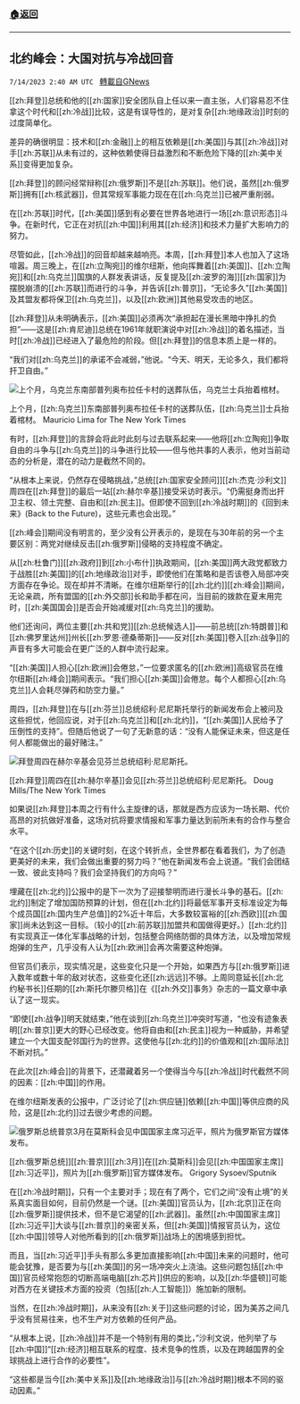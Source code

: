 ###  [:house:返回](README.md)
---


## 北约峰会：大国对抗与冷战回音
`7/14/2023 2:40 AM UTC ` [轉載自GNews](https://gnews.org/articles/1460266)


[[zh:拜登]]总统和他的[[zh:国家]]安全团队自上任以来一直主张，人们容易忍不住拿这个时代和[[zh:冷战]]比较，这是有误导性的，是对复杂[[zh:地缘政治]]时刻的过度简单化。

差异的确很明显：技术和[[zh:金融]]上的相互依赖是[[zh:美国]]与其[[zh:冷战]]对手[[zh:苏联]]从未有过的，这种依赖使得日益激烈和不断危险下降的[[zh:美中关系]]变得更加复杂。

[[zh:拜登]]的顾问经常辩称[[zh:俄罗斯]]不是[[zh:苏联]]。他们说，虽然[[zh:俄罗斯]]拥有[[zh:核武器]]，但其常规军事能力现在在[[zh:乌克兰]]已被严重削弱。

在[[zh:苏联]]时代，[[zh:美国]]感到有必要在世界各地进行一场[[zh:意识形态]]斗争。在新时代，它正在对抗[[zh:中国]]利用其[[zh:经济]]和技术力量扩大影响力的努力。

尽管如此，[[zh:冷战]]的回音却越来越响亮。本周，[[zh:拜登]]本人也加入了这场喧嚣。周三晚上，在[[zh:立陶宛]]的维尔纽斯，他向挥舞着[[zh:美国]]、[[zh:立陶宛]]和[[zh:乌克兰]]国旗的人群发表讲话，反复提及[[zh:波罗的海]][[zh:国家]]为摆脱崩溃的[[zh:苏联]]而进行的斗争，并告诉[[zh:普京]]，“无论多久”[[zh:美国]]及其盟友都将保卫[[zh:乌克兰]]，以及[[zh:欧洲]]其他易受攻击的地区。

[[zh:拜登]]从未明确表示，[[zh:美国]]必须再次“承担起在漫长黑暗中挣扎的负担”——这是[[zh:肯尼迪]]总统在1961年就职演说中对[[zh:冷战]]的着名描述，当时[[zh:冷战]]已经进入了最危险的阶段。但[[zh:拜登]]的信息本质上是一样的。

“我们对[[zh:乌克兰]]的承诺不会减弱，”他说。“今天、明天，无论多久，我们都将扞卫自由。”

![上个月，乌克兰东南部普列奥布拉任卡村的送葬队伍，乌克兰士兵抬着棺材。](https://static01.nyt.com/images/2023/07/13/multimedia/13nato-assess-02a-mthw/13nato-assess-02a-mthw-master1050.jpg "上个月，乌克兰东南部普列奥布拉任卡村的送葬队伍，乌克兰士兵抬着棺材。")

上个月，[[zh:乌克兰]]东南部普列奥布拉任卡村的送葬队伍，[[zh:乌克兰]]士兵抬着棺材。 Mauricio Lima for The New York Times

有时，[[zh:拜登]]的言辞会将此时此刻与过去联系起来——他将[[zh:立陶宛]]争取自由的斗争与[[zh:乌克兰]]的斗争进行比较——但与他共事的人表示，他对当前动态的分析是，潜在的动力是截然不同的。

“从根本上来说，仍然存在侵略挑战，”总统[[zh:国家安全顾问]][[zh:杰克·沙利文]]周四在[[zh:拜登]]的最后一站[[zh:赫尔辛基]]接受采访时表示。“仍需挺身而出扞卫主权、领土完整、自由和[[zh:民主]]。但即使不回到[[zh:冷战时期]]的《回到未来》(Back to the Future)，这些元素也会出现。”

[[zh:峰会]]期间没有明言的，至少没有公开表示的，是现在与30年前的另一个主要区别：两党对继续反击[[zh:俄罗斯]]侵略的支持程度不确定。

从[[zh:杜鲁门]][[zh:政府]]到[[zh:小布什]]执政期间，[[zh:美国]]两大政党都致力于战胜[[zh:美国]]的[[zh:地缘政治]]对手，即使他们在策略和是否该卷入局部冲突方面存在争论。现在却并不清晰。在维尔纽斯举行的[[zh:北约]][[zh:峰会]]期间，无论亲疏，所有盟国的[[zh:外交部]]长和助手都在问，当目前的拨款在夏末用完时，[[zh:美国国会]]是否会开始减缓对[[zh:乌克兰]]的援助。

他们还询问，两位主要[[zh:共和党]][[zh:总统候选人]]——前总统[[zh:特朗普]]和[[zh:佛罗里达州]]州长[[zh:罗恩·德桑蒂斯]]——反对[[zh:美国]]卷入[[zh:战争]]的声音有多大可能会在更广泛的人群中流行起来。

“[[zh:美国]]人担心[[zh:欧洲]]会倦怠，”一位要求匿名的[[zh:欧洲]]高级官员在维尔纽斯[[zh:峰会]]期间表示。“我们担心[[zh:美国]]会倦怠。每个人都担心[[zh:乌克兰]]人会耗尽弹药和防空力量。”

周四，[[zh:拜登]]在与[[zh:芬兰]]总统绍利·尼尼斯托举行的新闻发布会上被问及这些担忧，他回应说，对于[[zh:乌克兰]]和[[zh:北约]]，“[[zh:美国]]人民给予了压倒性的支持”。但随后他说了一句了无新意的话：“没有人能保证未来，但这是任何人都能做出的最好赌注。”

![拜登周四在赫尔辛基会见芬兰总统绍利·尼尼斯托。](https://static01.nyt.com/images/2023/07/13/multimedia/13nato-assess-03-twlz/13nato-assess-03-twlz-master1050.jpg "拜登周四在赫尔辛基会见芬兰总统绍利·尼尼斯托。")

[[zh:拜登]]周四在[[zh:赫尔辛基]]会见[[zh:芬兰]]总统绍利·尼尼斯托。 Doug Mills/The New York Times

如果说[[zh:拜登]]本周之行有什么主旋律的话，那就是西方应该为一场长期、代价高昂的对抗做好准备，这场对抗将要求情报和军事力量达到前所未有的合作与整合水平。

“在这个[[zh:历史]]的关键时刻，在这个转折点，全世界都在看着我们，为了创造更美好的未来，我们会做出重要的努力吗？”他在新闻发布会上说道。“我们会团结一致、彼此支持吗？我们会坚持我们的方向吗？”

埋藏在[[zh:北约]]公报中的是下一次为了迎接黎明而进行漫长斗争的基石。[[zh:北约]]制定了增加国防预算的计划，但在[[zh:北约]]将最低军事开支标准设定为每个成员国[[zh:国内生产总值]]的2%近十年后，大多数较富裕的[[zh:西欧]][[zh:国家]]尚未达到这一目标。（较小的[[zh:前苏联]]加盟共和国做得更好。）[[zh:北约]]有实现真正一体化军事战略的计划，包括整合网络防御的具体方法，以及增加常规炮弹的生产，几乎没有人认为[[zh:欧洲]]会再次需要这种炮弹。

但官员们表示，现实情况是，这些变化只是一个开始，如果西方与[[zh:俄罗斯]]进入数年或数十年的敌对状态，这些变化还[[zh:远远]]不够。上周同意延长[[zh:北约秘书长]]任期的[[zh:斯托尔滕贝格]]在《[[zh:外交]]事务》杂志的一篇文章中承认了这一现实。

“即使[[zh:战争]]明天就结束，”他在谈到[[zh:乌克兰]]冲突时写道，“也没有迹象表明[[zh:普京]]更大的野心已经改变。他将自由和[[zh:民主]]视为一种威胁，并希望建立一个大国支配邻国行为的世界。这使他与[[zh:北约]]的价值观和[[zh:国际法]]不断对抗。”

在此次[[zh:峰会]]的背景下，还潜藏着另一个使得当今与[[zh:冷战]]时代截然不同的因素：[[zh:中国]]的作用。

在维尔纽斯发表的公报中，广泛讨论了[[zh:供应链]]依赖[[zh:中国]]等供应商的风险，这是[[zh:北约]]过去很少考虑的问题。

![俄罗斯总统普京3月在莫斯科会见中国国家主席习近平，照片为俄罗斯官方媒体发布。](https://static01.nyt.com/images/2023/07/13/multimedia/13nato-assess-06-vkbm/13nato-assess-06-vkbm-master1050.jpg "俄罗斯总统普京3月在莫斯科会见中国国家主席习近平，照片为俄罗斯官方媒体发布。")

[[zh:俄罗斯总统]][[zh:普京]][[zh:3月]]在[[zh:莫斯科]]会见[[zh:中国国家主席]][[zh:习近平]]，照片为[[zh:俄罗斯]]官方媒体发布。 Grigory Sysoev/Sputnik

在[[zh:冷战时期]]，只有一个主要对手；现在有了两个，它们之间“没有止境”的关系真实面目如何，目前仍然是一个谜。[[zh:美国]]官员认为，[[zh:北京]]正在向[[zh:俄罗斯]]提供技术，但不是它渴望的[[zh:武器]]。虽然[[zh:中国国家主席]][[zh:习近平]]大谈与[[zh:普京]]的亲密关系，但[[zh:美国]]情报官员认为，这位[[zh:中国]]领导人对他所看到的[[zh:俄罗斯]]战场上的困境感到担忧。

而且，当[[zh:习近平]]手头有那么多更加直接影响[[zh:中国]]未来的问题时，他可能会犹豫，是否要为与[[zh:美国]]的另一场冲突火上浇油。这些问题包括[[zh:中国]]官员经常抱怨的切断高端电脑[[zh:芯片]]供应的影响，以及[[zh:华盛顿]]可能对西方在关键技术方面的投资（包括[[zh:人工智能]]）施加新的限制。

当然，在[[zh:冷战时期]]，从来没有[[zh:关于]]这些问题的讨论，因为美苏之间几乎没有贸易往来，也不生产对方依赖的任何产品。

“从根本上说，[[zh:冷战]]并不是一个特别有用的类比，”沙利文说，他列举了与[[zh:中国]]“[[zh:经济]]相互联系的程度、技术竞争的性质，以及在跨越国界的全球挑战上进行合作的必要性”。

“这些都是当今[[zh:美中关系]]及[[zh:地缘政治]]与[[zh:冷战时期]]根本不同的驱动因素。”

